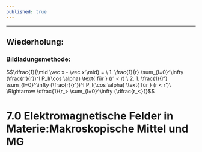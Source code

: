 ```yaml
---
published: true
---
```

---

## Wiederholung:

### Bildladungsmethode:

$$\dfrac{1}{\mid \vec x - \vec x'\mid} = \\ 1. \frac{1}{r} \sum_{l=0}^\infty (\frac{r'}{r})^l P_l(\cos \alpha) \text{ für } (r' < r) \\ 2.  1. \frac{1}{r'} \sum_{l=0}^\infty (\frac{r}{r'})^l P_l(\cos \alpha) \text{ für } (r < r')\\ \Rightarrow \dfrac{1}{r_> \sum_{l=0}^\infty (\dfrac{r_<}{}$$

# 7.0 Elektromagnetische Felder in Materie:Makroskopische Mittel und MG
